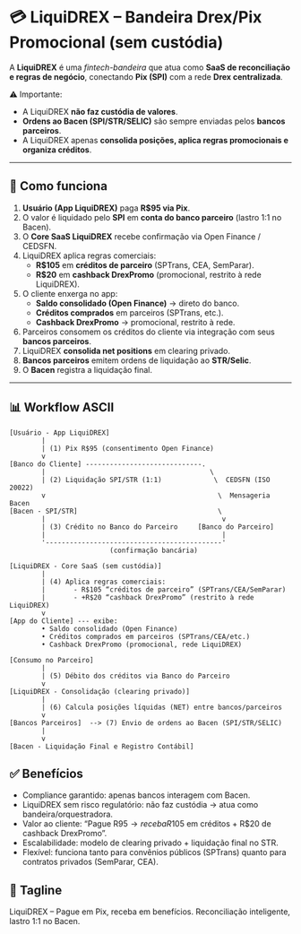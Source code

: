 # 💳 LiquiDREX – Bandeira Drex/Pix Promocional (sem custódia)

A **LiquiDREX** é uma *fintech-bandeira* que atua como **SaaS de reconciliação e regras de negócio**, conectando **Pix (SPI)** com a rede **Drex centralizada**.

⚠️ Importante:
- A LiquiDREX **não faz custódia de valores**.
- **Ordens ao Bacen (SPI/STR/SELIC)** são sempre enviadas pelos **bancos parceiros**.
- A LiquiDREX apenas **consolida posições, aplica regras promocionais e organiza créditos**.

---

## 🚀 Como funciona

1. **Usuário (App LiquiDREX)** paga **R$95 via Pix**.  
2. O valor é liquidado pelo **SPI** em **conta do banco parceiro** (lastro 1:1 no Bacen).  
3. O **Core SaaS LiquiDREX** recebe confirmação via Open Finance / CEDSFN.  
4. LiquiDREX aplica regras comerciais:  
   - **R$105** em **créditos de parceiro** (SPTrans, CEA, SemParar).  
   - **R$20** em **cashback DrexPromo** (promocional, restrito à rede LiquiDREX).  
5. O cliente enxerga no app:  
   - **Saldo consolidado (Open Finance)** → direto do banco.  
   - **Créditos comprados** em parceiros (SPTrans, etc.).  
   - **Cashback DrexPromo** → promocional, restrito à rede.  
6. Parceiros consomem os créditos do cliente via integração com seus **bancos parceiros**.  
7. LiquiDREX **consolida net positions** em clearing privado.  
8. **Bancos parceiros** emitem ordens de liquidação ao **STR/Selic**.  
9. O **Bacen** registra a liquidação final.

---

## 📊 Workflow ASCII

```text
[Usuário - App LiquiDREX]
        |
        | (1) Pix R$95 (consentimento Open Finance)
        v
[Banco do Cliente] -----------------------------.
        |                                         \
        | (2) Liquidação SPI/STR (1:1)             \  CEDSFN (ISO 20022)
        v                                           \  Mensageria Bacen
[Bacen - SPI/STR]                                   \
        |                                            v
        | (3) Crédito no Banco do Parceiro     [Banco do Parceiro]
        |                                            |
        '--------------------------------------------'
                         (confirmação bancária)

[LiquiDREX - Core SaaS (sem custódia)]
        |
        | (4) Aplica regras comerciais:
        |       - R$105 “créditos de parceiro” (SPTrans/CEA/SemParar)
        |       - +R$20 “cashback DrexPromo” (restrito à rede LiquiDREX)
        v
[App do Cliente] --- exibe:
        • Saldo consolidado (Open Finance)
        • Créditos comprados em parceiros (SPTrans/CEA/etc.)
        • Cashback DrexPromo (promocional, rede LiquiDREX)

[Consumo no Parceiro]
        |
        | (5) Débito dos créditos via Banco do Parceiro
        v
[LiquiDREX - Consolidação (clearing privado)]
        |
        | (6) Calcula posições líquidas (NET) entre bancos/parceiros
        v
[Bancos Parceiros]  --> (7) Envio de ordens ao Bacen (SPI/STR/SELIC)
        |
        v
[Bacen - Liquidação Final e Registro Contábil]

```

## ✅ Benefícios

- Compliance garantido: apenas bancos interagem com Bacen.
- LiquiDREX sem risco regulatório: não faz custódia → atua como bandeira/orquestradora.
- Valor ao cliente: “Pague R$95 → receba R$105 em créditos + R$20 de cashback DrexPromo”.
- Escalabilidade: modelo de clearing privado + liquidação final no STR.
- Flexível: funciona tanto para convênios públicos (SPTrans) quanto para contratos privados (SemParar, CEA).

## 📌 Tagline
LiquiDREX – Pague em Pix, receba em benefícios. Reconciliação inteligente, lastro 1:1 no Bacen.
